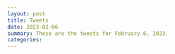 ```yaml
---
layout: post
title: Tweets
date: 2023-02-06
summary: These are the tweets for February 6, 2023.
categories:
---
```


